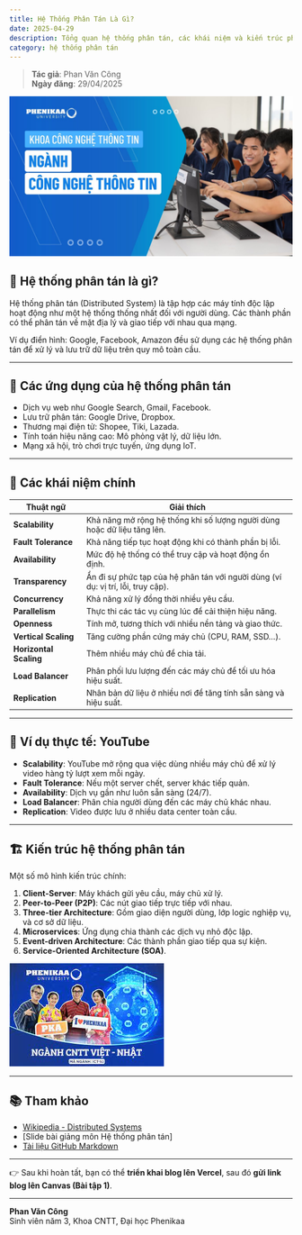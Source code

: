 ```yaml
---
title: Hệ Thống Phân Tán Là Gì?
date: 2025-04-29
description: Tổng quan hệ thống phân tán, các khái niệm và kiến trúc phổ biến
category: hệ thống phân tán
---
```


> **Tác giả**: Phan Văn Công  
> **Ngày đăng**: 29/04/2025

![Hệ thống phân tán](/static/images/anh1.png)

## 🧠 Hệ thống phân tán là gì?

Hệ thống phân tán (Distributed System) là tập hợp các máy tính độc lập hoạt động như một hệ thống thống nhất đối với người dùng. Các thành phần có thể phân tán về mặt địa lý và giao tiếp với nhau qua mạng.

Ví dụ điển hình: Google, Facebook, Amazon đều sử dụng các hệ thống phân tán để xử lý và lưu trữ dữ liệu trên quy mô toàn cầu.

---

## 📱 Các ứng dụng của hệ thống phân tán

- Dịch vụ web như Google Search, Gmail, Facebook.
- Lưu trữ phân tán: Google Drive, Dropbox.
- Thương mại điện tử: Shopee, Tiki, Lazada.
- Tính toán hiệu năng cao: Mô phỏng vật lý, dữ liệu lớn.
- Mạng xã hội, trò chơi trực tuyến, ứng dụng IoT.

---

## 🔑 Các khái niệm chính

| Thuật ngữ | Giải thích |
|----------|-----------|
| **Scalability** | Khả năng mở rộng hệ thống khi số lượng người dùng hoặc dữ liệu tăng lên. |
| **Fault Tolerance** | Khả năng tiếp tục hoạt động khi có thành phần bị lỗi. |
| **Availability** | Mức độ hệ thống có thể truy cập và hoạt động ổn định. |
| **Transparency** | Ẩn đi sự phức tạp của hệ phân tán với người dùng (ví dụ: vị trí, lỗi, truy cập). |
| **Concurrency** | Khả năng xử lý đồng thời nhiều yêu cầu. |
| **Parallelism** | Thực thi các tác vụ cùng lúc để cải thiện hiệu năng. |
| **Openness** | Tính mở, tương thích với nhiều nền tảng và giao thức. |
| **Vertical Scaling** | Tăng cường phần cứng máy chủ (CPU, RAM, SSD…). |
| **Horizontal Scaling** | Thêm nhiều máy chủ để chia tải. |
| **Load Balancer** | Phân phối lưu lượng đến các máy chủ để tối ưu hóa hiệu suất. |
| **Replication** | Nhân bản dữ liệu ở nhiều nơi để tăng tính sẵn sàng và hiệu suất. |

---

## 📌 Ví dụ thực tế: YouTube

- **Scalability**: YouTube mở rộng qua việc dùng nhiều máy chủ để xử lý video hàng tỷ lượt xem mỗi ngày.
- **Fault Tolerance**: Nếu một server chết, server khác tiếp quản.
- **Availability**: Dịch vụ gần như luôn sẵn sàng (24/7).
- **Load Balancer**: Phân chia người dùng đến các máy chủ khác nhau.
- **Replication**: Video được lưu ở nhiều data center toàn cầu.

---

## 🏗️ Kiến trúc hệ thống phân tán

Một số mô hình kiến trúc chính:

1. **Client-Server**: Máy khách gửi yêu cầu, máy chủ xử lý.
2. **Peer-to-Peer (P2P)**: Các nút giao tiếp trực tiếp với nhau.
3. **Three-tier Architecture**: Gồm giao diện người dùng, lớp logic nghiệp vụ, và cơ sở dữ liệu.
4. **Microservices**: Ứng dụng chia thành các dịch vụ nhỏ độc lập.
5. **Event-driven Architecture**: Các thành phần giao tiếp qua sự kiện.
6. **Service-Oriented Architecture (SOA)**.

![Kiến trúc Microservices](/static/images/images.jpg)

---

## 📚 Tham khảo

- [Wikipedia - Distributed Systems](https://en.wikipedia.org/wiki/Distributed_computing)
- [Slide bài giảng môn Hệ thống phân tán]
- [Tài liệu GitHub Markdown](https://docs.github.com/en/get-started/writing-on-github/getting-started-with-writing-and-formatting-on-github/basic-writing-and-formatting-syntax)

---

👉 Sau khi hoàn tất, bạn có thể **triển khai blog lên Vercel**, sau đó **gửi link blog lên Canvas (Bài tập 1)**.

---

**Phan Văn Công**  
Sinh viên năm 3, Khoa CNTT, Đại học Phenikaa  
